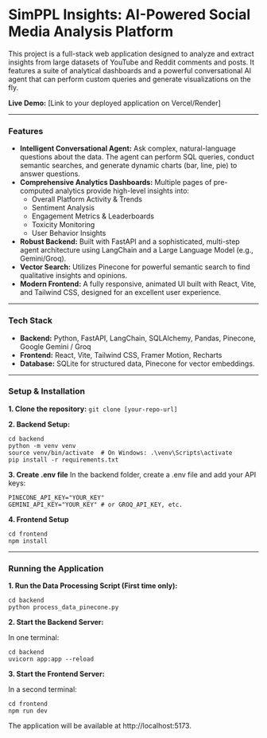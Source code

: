 # SimPPL Insights: AI-Powered Social Media Analysis Platform

This project is a full-stack web application designed to analyze and extract insights from large datasets of YouTube and Reddit comments and posts. It features a suite of analytical dashboards and a powerful conversational AI agent that can perform custom queries and generate visualizations on the fly.

**Live Demo:** [Link to your deployed application on Vercel/Render]

---

### Features

* **Intelligent Conversational Agent:** Ask complex, natural-language questions about the data. The agent can perform SQL queries, conduct semantic searches, and generate dynamic charts (bar, line, pie) to answer questions.
* **Comprehensive Analytics Dashboards:** Multiple pages of pre-computed analytics provide high-level insights into:
    * Overall Platform Activity & Trends
    * Sentiment Analysis
    * Engagement Metrics & Leaderboards
    * Toxicity Monitoring
    * User Behavior Insights
* **Robust Backend:** Built with FastAPI and a sophisticated, multi-step agent architecture using LangChain and a Large Language Model (e.g., Gemini/Groq).
* **Vector Search:** Utilizes Pinecone for powerful semantic search to find qualitative insights and opinions.
* **Modern Frontend:** A fully responsive, animated UI built with React, Vite, and Tailwind CSS, designed for an excellent user experience.

---

### Tech Stack

* **Backend:** Python, FastAPI, LangChain, SQLAlchemy, Pandas, Pinecone, Google Gemini / Groq
* **Frontend:** React, Vite, Tailwind CSS, Framer Motion, Recharts
* **Database:** SQLite for structured data, Pinecone for vector embeddings.

---

### Setup & Installation

**1. Clone the repository:**
`git clone [your-repo-url]`

**2. Backend Setup:**
```
cd backend
python -m venv venv
source venv/bin/activate  # On Windows: .\venv\Scripts\activate
pip install -r requirements.txt
```

**3. Create .env file**
In the backend folder, create a .env file and add your API keys:
```
PINECONE_API_KEY="YOUR_KEY"
GEMINI_API_KEY="YOUR_KEY" # or GROQ_API_KEY, etc.
```
**4. Frontend Setup**
```
cd frontend
npm install
```

---
### Running the Application

**1. Run the Data Processing Script (First time only):**

```
cd backend
python process_data_pinecone.py
```

**2. Start the Backend Server:**

In one terminal:

```
cd backend
uvicorn app:app --reload
```

**3. Start the Frontend Server:**

In a second terminal:
```
cd frontend
npm run dev
```
The application will be available at http://localhost:5173.



